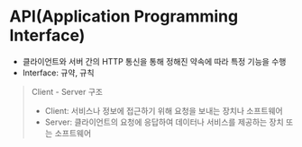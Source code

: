 # API(Application Programming Interface)

- 클라이언트와 서버 간의 HTTP 통신을 통해 정해진 약속에 따라 특정 기능을 수행
- Interface: 규약, 규칙

> Client - Server 구조
> - Client: 서비스나 정보에 접근하기 위해 요청을 보내는 장치나 소프트웨어
> - Server: 클라이언트의 요청에 응답하여 데이터나 서비스를 제공하는 장치 또는 소프트웨어

